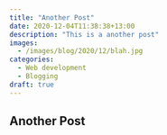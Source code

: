 ```yaml
---
title: "Another Post"
date: 2020-12-04T11:38:38+13:00
description: "This is a another post"
images:
  - /images/blog/2020/12/blah.jpg
categories:
  - Web development
  - Blogging
draft: true
---
```

## Another Post